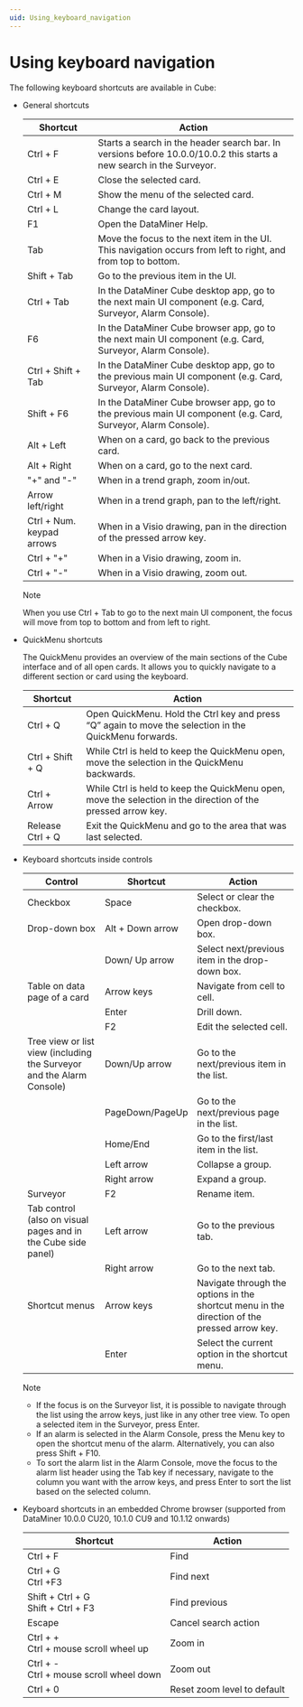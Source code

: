 ```yaml
---
uid: Using_keyboard_navigation
---
```


# Using keyboard navigation

The following keyboard shortcuts are available in Cube:

- General shortcuts

    | Shortcut                 | Action                                                                                                        |
    |----------------------------|---------------------------------------------------------------------------------------------------------------|
    | Ctrl + F                   | Starts a search in the header search bar. In versions before 10.0.0/10.0.2 this starts a new search in the Surveyor.                           |
    | Ctrl + E                   | Close the selected card.                                                                                      |
    | Ctrl + M                   | Show the menu of the selected card.                                                                           |
    | Ctrl + L                   | Change the card layout.                                                                                       |
    | F1                         | Open the DataMiner Help.                                                                                      |
    | Tab                        | Move the focus to the next item in the UI. This navigation occurs from left to right, and from top to bottom. |
    | Shift + Tab                | Go to the previous item in the UI.                                                                            |
    | Ctrl + Tab                 | In the DataMiner Cube desktop app, go to the next main UI component (e.g. Card, Surveyor, Alarm Console).     |
    | F6                         | In the DataMiner Cube browser app, go to the next main UI component (e.g. Card, Surveyor, Alarm Console).     |
    | Ctrl + Shift + Tab         | In the DataMiner Cube desktop app, go to the previous main UI component (e.g. Card, Surveyor, Alarm Console). |
    | Shift + F6                 | In the DataMiner Cube browser app, go to the previous main UI component (e.g. Card, Surveyor, Alarm Console). |
    | Alt + Left                 | When on a card, go back to the previous card.                                                                 |
    | Alt + Right                | When on a card, go to the next card.                                                                          |
    | "+" and "-"                | When in a trend graph, zoom in/out.                                                                           |
    | Arrow left/right           | When in a trend graph, pan to the left/right.                                                                 |
    | Ctrl + Num. keypad arrows | When in a Visio drawing, pan in the direction of the pressed arrow key.                                       |
    | Ctrl + "+"                 | When in a Visio drawing, zoom in.                                                                             |
    | Ctrl + "-"                 | When in a Visio drawing, zoom out.                                                                            |

    > [!NOTE]
    > When you use Ctrl + Tab to go to the next main UI component, the focus will move from top to bottom and from left to right.

- QuickMenu shortcuts

    The QuickMenu provides an overview of the main sections of the Cube interface and of all open cards. It allows you to quickly navigate to a different section or card using the keyboard.

    | Shortcut       | Action                                                                                                       |
    |------------------|--------------------------------------------------------------------------------------------------------------|
    | Ctrl + Q         | Open QuickMenu. Hold the Ctrl key and press “Q” again to move the selection in the QuickMenu forwards.       |
    | Ctrl + Shift + Q | While Ctrl is held to keep the QuickMenu open, move the selection in the QuickMenu backwards.                |
    | Ctrl + Arrow     | While Ctrl is held to keep the QuickMenu open, move the selection in the direction of the pressed arrow key. |
    | Release Ctrl + Q | Exit the QuickMenu and go to the area that was last selected.                                                |

- Keyboard shortcuts inside controls

    | Control                                                             | Shortcut         | Action                                                                                       |
    |-----------------------------------------------------------------------|------------------|----------------------------------------------------------------------------------------------|
    | Checkbox                                                              | Space            | Select or clear the checkbox.                                                                |
    | Drop-down box                                                         | Alt + Down arrow | Open drop-down box.                                                                          |
    |                                                                       | Down/ Up arrow   | Select next/previous item in the drop-down box.                                              |
    | Table on data page of a card                                          | Arrow keys       | Navigate from cell to cell.                                                                  |
    |                                                                       | Enter            | Drill down.                                                                                  |
    |                                                                       | F2               | Edit the selected cell.                                                                      |
    | Tree view or list view (including the Surveyor and the Alarm Console) | Down/Up arrow    | Go to the next/previous item in the list.                                                    |
    |                                                                       | PageDown/PageUp  | Go to the next/previous page in the list.                                                    |
    |                                                                       | Home/End         | Go to the first/last item in the list.                                                       |
    |                                                                       | Left arrow       | Collapse a group.                                                                            |
    |                                                                       | Right arrow      | Expand a group.                                                                              |
    | Surveyor                                                              | F2               | Rename item.                                                                                 |
    | Tab control<br> (also on visual pages and in the Cube side panel)     | Left arrow       | Go to the previous tab.                                                                      |
    |                                                                       | Right arrow      | Go to the next tab.                                                                          |
    | Shortcut menus                                                        | Arrow keys       | Navigate through the options in the shortcut menu in the direction of the pressed arrow key. |
    |                                                                       | Enter            | Select the current option in the shortcut menu.                                              |

    > [!NOTE]
    > - If the focus is on the Surveyor list, it is possible to navigate through the list using the arrow keys, just like in any other tree view. To open a selected item in the Surveyor, press Enter.
    > - If an alarm is selected in the Alarm Console, press the Menu key to open the shortcut menu of the alarm. Alternatively, you can also press Shift + F10.
    > - To sort the alarm list in the Alarm Console, move the focus to the alarm list header using the Tab key if necessary, navigate to the column you want with the arrow keys, and press Enter to sort the list based on the selected column.

- Keyboard shortcuts in an embedded Chrome browser (supported from DataMiner 10.0.0 CU20, 10.1.0 CU9 and 10.1.12 onwards)

    | Shortcut                                  | Action                      |
    |---------------------------------------------|-----------------------------|
    | Ctrl + F                                    | Find                        |
    | Ctrl + G<br> Ctrl +F3                       | Find next<br>              |
    | Shift + Ctrl + G<br> Shift + Ctrl + F3      | Find previous               |
    | Escape                                      | Cancel search action        |
    | Ctrl + +<br> Ctrl + mouse scroll wheel up   | Zoom in<br>                |
    | Ctrl + -<br> Ctrl + mouse scroll wheel down | Zoom out                    |
    | Ctrl + 0                                    | Reset zoom level to default |
